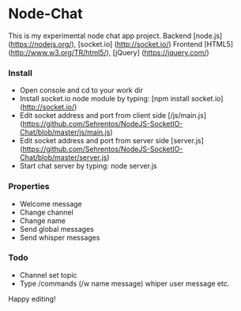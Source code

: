 Node-Chat
======================

This is my experimental node chat app project.
Backend [node.js] (https://nodejs.org/), [socket.io] (http://socket.io/)
Frontend [HTML5] (http://www.w3.org/TR/html5/), [jQuery] (https://jquery.com/)

### Install
 - Open console and cd to your work dir
 - Install socket.io node module by typing: [npm install socket.io] (http://socket.io/)
 - Edit socket address and port from client side [/js/main.js] (https://github.com/Sehrentos/NodeJS-SocketIO-Chat/blob/master/js/main.js)
 - Edit socket address and port from server side [server.js] (https://github.com/Sehrentos/NodeJS-SocketIO-Chat/blob/master/server.js)
 - Start chat server by typing: node server.js

### Properties
 - Welcome message
 - Change channel
 - Change name
 - Send global messages
 - Send whisper messages

### Todo
 - Channel set topic
 - Type /commands (/w name message) whiper user message etc.

Happy editing!